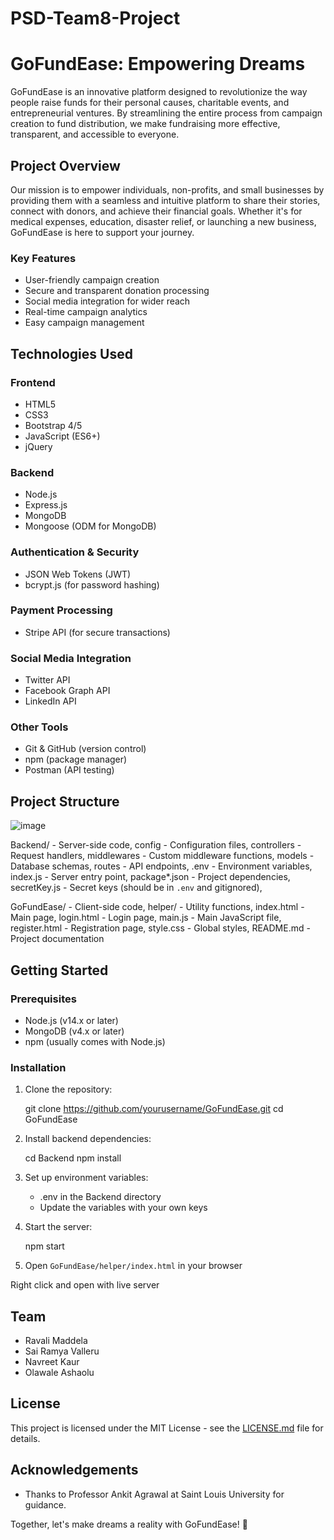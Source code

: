 # PSD-Team8-Project

# GoFundEase: Empowering Dreams

GoFundEase is an innovative platform designed to revolutionize the way people raise funds for their personal causes, charitable events, and entrepreneurial ventures. By streamlining the entire process from campaign creation to fund distribution, we make fundraising more effective, transparent, and accessible to everyone.

## Project Overview

Our mission is to empower individuals, non-profits, and small businesses by providing them with a seamless and intuitive platform to share their stories, connect with donors, and achieve their financial goals. Whether it's for medical expenses, education, disaster relief, or launching a new business, GoFundEase is here to support your journey.

### Key Features

- User-friendly campaign creation
- Secure and transparent donation processing
- Social media integration for wider reach
- Real-time campaign analytics
- Easy campaign management

## Technologies Used

### Frontend
- HTML5
- CSS3
- Bootstrap 4/5
- JavaScript (ES6+)
- jQuery

### Backend
- Node.js
- Express.js
- MongoDB
- Mongoose (ODM for MongoDB)

### Authentication & Security
- JSON Web Tokens (JWT)
- bcrypt.js (for password hashing)

### Payment Processing
- Stripe API (for secure transactions)

### Social Media Integration
- Twitter API
- Facebook Graph API
- LinkedIn API

### Other Tools
- Git & GitHub (version control)
- npm (package manager)
- Postman (API testing)

## Project Structure

![image](https://github.com/M-Ravali/PSD-Team8/assets/157147111/78d8179b-8282-498a-b6db-4eeee63c2929)

Backend/ - Server-side code,
 config - Configuration files,
 controllers - Request handlers,
 middlewares - Custom middleware functions,
 models - Database schemas,
 routes - API endpoints,
 .env - Environment variables,
 index.js - Server entry point,
 package*.json - Project dependencies,
 secretKey.js - Secret keys (should be in `.env` and gitignored),

GoFundEase/ - Client-side code,
 helper/ - Utility functions,
  index.html - Main page,
  login.html - Login page,
  main.js - Main JavaScript file,
  register.html - Registration page,
  style.css - Global styles,
README.md - Project documentation

## Getting Started

### Prerequisites
- Node.js (v14.x or later)
- MongoDB (v4.x or later)
- npm (usually comes with Node.js)

### Installation

1. Clone the repository:
 
   git clone https://github.com/yourusername/GoFundEase.git
   cd GoFundEase
  

2. Install backend dependencies:
 
   cd Backend
   npm install


3. Set up environment variables:
   - .env in the Backend directory
   - Update the variables with your own keys

4. Start the server:
   
   npm start
   

5. Open `GoFundEase/helper/index.html` in your browser

  Right click and open with live server


## Team

- Ravali Maddela 
- Sai Ramya Valleru
- Navreet Kaur 
- Olawale Ashaolu 

## License

This project is licensed under the MIT License - see the [LICENSE.md](LICENSE.md) file for details.

## Acknowledgements

- Thanks to Professor Ankit Agrawal at Saint Louis University for guidance.

Together, let's make dreams a reality with GoFundEase! 🚀
